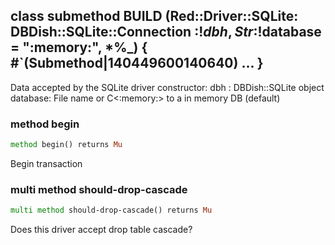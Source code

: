 class submethod BUILD (Red::Driver::SQLite: DBDish::SQLite::Connection :$!dbh, Str :$!database = ":memory:", *%_) { #`(Submethod|140449600140640) ... }
-------------------------------------------------------------------------------------------------------------------------------------------------------

Data accepted by the SQLite driver constructor: dbh : DBDish::SQLite object database: File name or C<:memory:> to a in memory DB (default)

### method begin

```raku
method begin() returns Mu
```

Begin transaction

### multi method should-drop-cascade

```raku
multi method should-drop-cascade() returns Mu
```

Does this driver accept drop table cascade?

